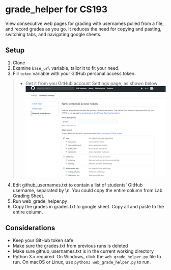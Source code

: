 # grade_helper for CS193

View consecutive web pages for grading with usernames pulled from a file, and record grades as you go.
It reduces the need for copying and pasting, switching tabs, and navigating google sheets.

## Setup
1. Clone
2. Examine ```base_url``` variable, tailor it to fit your need.
3. Fill ```token``` variable with your GitHub personal access token.
> * Get it from you GitHub account Settings page, as shown below
> ![g](/info/GitHub_token.PNG)
4. Edit github_usernames.txt to contain a list of students' GitHub username, separated by \n. You could copy the entire column from Lab Grading Sheet.
5. Run web_grade_helper.py
6. Copy the grades in grades.txt to google sheet. Copy all and paste to the entire column.

## Considerations
* Keep your GitHub token safe
* Make sure the grades.txt from previous runs is deleted
* Make sure github_usernames.txt is in the current working directory
* Python 3.x required. On Windows, click the ```web_grade_helper.py``` file to run. On macOS or Linux, use ```python3 web_grade_helper.py```
to run.
